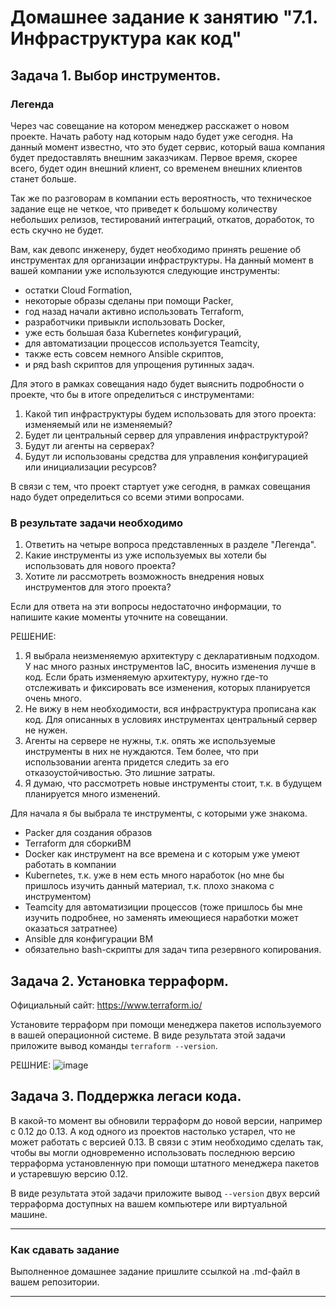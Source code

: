 # Домашнее задание к занятию "7.1. Инфраструктура как код"

## Задача 1. Выбор инструментов. 
 
### Легенда
 
Через час совещание на котором менеджер расскажет о новом проекте. Начать работу над которым надо 
будет уже сегодня. 
На данный момент известно, что это будет сервис, который ваша компания будет предоставлять внешним заказчикам.
Первое время, скорее всего, будет один внешний клиент, со временем внешних клиентов станет больше.

Так же по разговорам в компании есть вероятность, что техническое задание еще не четкое, что приведет к большому
количеству небольших релизов, тестирований интеграций, откатов, доработок, то есть скучно не будет.  
   
Вам, как девопс инженеру, будет необходимо принять решение об инструментах для организации инфраструктуры.
На данный момент в вашей компании уже используются следующие инструменты: 
- остатки Сloud Formation, 
- некоторые образы сделаны при помощи Packer,
- год назад начали активно использовать Terraform, 
- разработчики привыкли использовать Docker, 
- уже есть большая база Kubernetes конфигураций, 
- для автоматизации процессов используется Teamcity, 
- также есть совсем немного Ansible скриптов, 
- и ряд bash скриптов для упрощения рутинных задач.  

Для этого в рамках совещания надо будет выяснить подробности о проекте, что бы в итоге определиться с инструментами:

1. Какой тип инфраструктуры будем использовать для этого проекта: изменяемый или не изменяемый?
1. Будет ли центральный сервер для управления инфраструктурой?
1. Будут ли агенты на серверах?
1. Будут ли использованы средства для управления конфигурацией или инициализации ресурсов? 
 
В связи с тем, что проект стартует уже сегодня, в рамках совещания надо будет определиться со всеми этими вопросами.

### В результате задачи необходимо

1. Ответить на четыре вопроса представленных в разделе "Легенда". 
1. Какие инструменты из уже используемых вы хотели бы использовать для нового проекта? 
1. Хотите ли рассмотреть возможность внедрения новых инструментов для этого проекта? 

Если для ответа на эти вопросы недостаточно информации, то напишите какие моменты уточните на совещании.

РЕШЕНИЕ:

1. Я выбрала неизменяемую архитектуру с декларативным подходом. У нас много разных инструментов IaC, вносить изменения лучше в код.  Если брать изменяемую архитектуру, нужно где-то отслеживать и фиксировать все изменения, которых планируется очень много. 
2. Не вижу в нем необходимости, вся инфраструктура прописана как код. Для описанных в условиях инструментах центральный сервер не нужен.
3. Агенты на сервере не нужны, т.к. опять же используемые инструменты в них не нуждаются. Тем более, что при использовании агента придется следить за его отказоустойчивостью. Это лишние затраты.
4. Я думаю, что рассмотреть новые инструменты стоит, т.к. в будущем планируется много изменений.

Для начала я бы выбрала те инструменты, с которыми уже знакома.
- Packer для создания образов
- Terraform для сборкиВМ
- Docker как инструмент на все времена и с которым уже умеют работать в компании
- Kubernetes, т.к. уже в нем есть много наработок (но мне бы пришлось изучить данный материал, т.к. плохо знакома с инструментом)
- Teamcity для автоматизиции процессов (тоже пришлось бы мне изучить подробнее, но заменять имеющиеся наработки может оказаться затратнее)
- Ansible для конфигурации ВМ
- обязательно bash-скрипты для задач типа резервного копирования.

## Задача 2. Установка терраформ. 

Официальный сайт: https://www.terraform.io/

Установите терраформ при помощи менеджера пакетов используемого в вашей операционной системе.
В виде результата этой задачи приложите вывод команды `terraform --version`.

РЕШНИЕ:
![image](https://user-images.githubusercontent.com/91233405/174036521-3f1a45b4-03ff-4880-bb72-5eb5aa7f8dc7.png)



## Задача 3. Поддержка легаси кода. 

В какой-то момент вы обновили терраформ до новой версии, например с 0.12 до 0.13. 
А код одного из проектов настолько устарел, что не может работать с версией 0.13. 
В связи с этим необходимо сделать так, чтобы вы могли одновременно использовать последнюю версию терраформа установленную при помощи
штатного менеджера пакетов и устаревшую версию 0.12. 

В виде результата этой задачи приложите вывод `--version` двух версий терраформа доступных на вашем компьютере 
или виртуальной машине.

---

### Как cдавать задание

Выполненное домашнее задание пришлите ссылкой на .md-файл в вашем репозитории.

---

